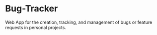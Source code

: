 # Bug-Tracker
Web App for the creation, tracking, and management of bugs or feature requests in personal projects.
